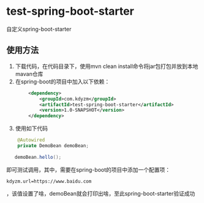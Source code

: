 # test-spring-boot-starter
自定义spring-boot-starter

## 使用方法
1. 下载代码，在代码目录下，使用mvn clean install命令将jar包打包并放到本地mavan仓库
2. 在spring-boot的项目中加入以下依赖：
``` xml
		<dependency>
			<groupId>com.kdyzm</groupId>
			<artifactId>test-spring-boot-starter</artifactId>
			<version>1.0-SNAPSHOT</version>
		</dependency>
```
3. 使用如下代码
``` java
    @Autowired
    private DemoBean demoBean;
   
   demoBean.hello();
```
即可测试调用，其中，需要在spring-boot的项目中添加一个配置项：
``` properties
kdyzm.url=https://www.baidu.com
```
，该值设置了啥，demoBean就会打印出啥，至此spring-boot-starter验证成功
